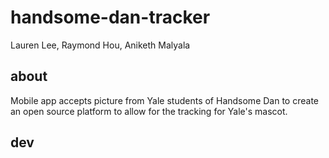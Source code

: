 # handsome-dan-tracker

Lauren Lee, Raymond Hou, Aniketh Malyala

## about
Mobile app accepts picture from Yale students of Handsome Dan to create an open source platform to allow for the tracking for Yale's mascot.

## dev
